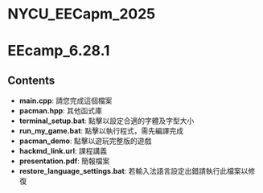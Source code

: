 # NYCU_EECapm_2025
# EEcamp_6.28.1

## Contents
- **main.cpp**: 請您完成這個檔案
- **pacman.hpp**: 其他函式庫
- **terminal_setup.bat**: 點擊以設定合適的字體及字型大小
- **run_my_game.bat**: 點擊以執行程式，需先編譯完成
- **pacman_demo**: 點擊以遊玩完整版的遊戲
- **hackmd_link.url**: 課程講義
- **presentation.pdf**: 簡報檔案
- **restore_language_settings.bat**: 若輸入法語言設定出錯請執行此檔案以修復
